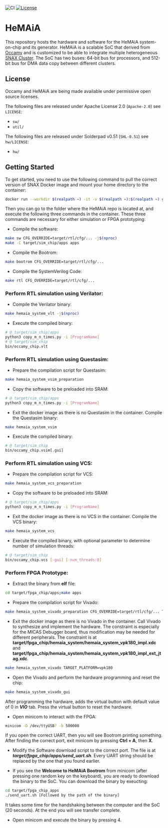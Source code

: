 ![CI](https://github.com/KULeuven-MICAS/HeMAiA/actions/workflows/ci.yml/badge.svg)
[![License](https://img.shields.io/badge/License-Apache%202.0-blue.svg)](https://opensource.org/licenses/Apache-2.0)

# HeMAiA

This repository hosts the hardware and software for the HeMAiA system-on-chip and its generator. HeMAiA is a scalable SoC that derived from [Occamy](https://github.com/pulp-platform/occamy/) and is customized to be able to integrate multiple heterogeneous [SNAX Cluster](https://github.com/KULeuven-MICAS/snax_cluster). The SoC has two buses: 64-bit bus for processors, and 512-bit bus for DMA data copy between different clusters. 

## License

Occamy and HeMAiA are being made available under permissive open source licenses.

The following files are released under Apache License 2.0 (`Apache-2.0`) see `LICENSE`:

- `sw/`
- `util/`

The following files are released under Solderpad v0.51 (`SHL-0.51`) see `hw/LICENSE`:

- `hw/`

## Getting Started
To get started, you need to use the following command to pull the correct version of SNAX Docker image and mount your home directory to the container: 
```bash
docker run --workdir $(realpath ~) -it -v $(realpath ~):$(realpath ~) ghcr.io/kuleuven-micas/snax@sha256:4ff37cad4e85d6a898cda3232ee04a1210833eb4618d1f1fd183201c03c4c57c
```
Then you can go to the folder where the HeMAiA repo is located at, and execute the following three commands in the container. These three commands are necessary for either simulation or FPGA prototyping: 

- Compile the software: 
```bash
make sw CFG_OVERRIDE=target/rtl/cfg/... -j$(nproc)
make -C target/sim_chip/apps apps
```
- Compile the Bootrom: 
```bash
make bootrom CFG_OVERRIDE=target/rtl/cfg/...
```
- Compile the SystemVerilog Code: 
```bash
make rtl CFG_OVERRIDE=target/rtl/cfg/...
```

### Perform RTL simulation using Verilator:
- Compile the Verilator binary:
```bash
make hemaia_system_vlt -j$(nproc)
```
- Execute the compiled binary:
```bash
# @ target/sim_chip/apps
python3 copy_m_n_times.py -i [ProgramName]
# @ target/sim_chip
bin/occamy_chip.vlt
```

### Perform RTL simulation using Questasim:
- Prepare the compilation script for Questasim:
```bash
make hemaia_system_vsim_preparation
```
- Copy the software to be preloaded into SRAM:
```bash
# @ target/sim_chip/apps
python3 copy_m_n_times.py -i [ProgramName]
```
- Exit the docker image as there is no Questasim in the container. Compile the Questasim binary:
```bash
make hemaia_system_vsim
```
- Execute the compiled binary:
```bash
# @ target/sim_chip
bin/occamy_chip.vsim[.gui]
```

### Perform RTL simulation using VCS:
- Prepare the compilation script for VCS:
```bash
make hemaia_system_vcs_preparation
```
- Copy the software to be preloaded into SRAM:
```bash
# @ target/sim_chip/apps
python3 copy_m_n_times.py -i [ProgramName]
```
- Exit the docker image as there is no VCS in the container. Compile the VCS binary:
```bash
make hemaia_system_vcs
```

- Execute the compiled binary, with optional parameter to determine number of simulation threads:
```bash
# @ target/sim_chip
bin/occamy_chip.vcs [-gui] [-num_threads:8]
```

### Perform FPGA Prototype:
- Extract the binary from **elf** file:
```bash
cd target/fpga_chip/apps;make apps
```
- Prepare the compilation script for Vivado:
```bash
make hemaia_system_vivado_preparation CFG_OVERRIDE=target/rtl/cfg/... TARGET_PLATFORM=vpk180
```
- Exit the docker image as there is no Vivado in the container. Call Vivado to synthesize and implement the hardware. The constraint is especially for the MICAS Debugger board, thus modification may be needed for different peripherals. The constraint is at **target/fpga_chip/hemaia_system/hemaia_system_vpk180_impl.xdc** and **target/fpga_chip/hemaia_system/hemaia_system_vpk180_impl_ext_jtag.xdc**. 
```bash
make hemaia_system_vivado TARGET_PLATFORM=vpk180
```

- Open the Vivado and perform the hardware programming and reset the chip:
```bash
make hemaia_system_vivado_gui
```
After programming the hardware, adds the virtual button with default value of 0 in ***VIO*** tab. Press the virtual button to reset the hardware. 

- Open minicom to interact with the FPGA:
```bash
minicom -D /dev/ttyUSB? -b 500000
```
If you open the correct UART, then you will see Bootrom printing something. 
After finding the correct port, exit minicom by pressing **Ctrl + A**, then **X**. 

- Modify the Software download script to the correct port. The file is at ***target/fpga_chip/apps/send_uart.sh***. Every UART string should be replaced by the one that you found earlier. 

- If you see the **Welcome to HeMAiA Bootrom** from minicom (after pressing one random key on the keyboard), you are ready to download the binary to the SoC. You can download the binary by exeucting: 
```bash
cd target/fpga_chip_apps
./send_uart.sh [Followed by the path of the binary]
```
It takes some time for the handshaking between the computer and the SoC (20 seconds). At the end you will see transfer complete. 

- Open minicom and execute the binary by pressing 4. 
